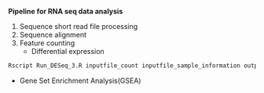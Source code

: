 **Pipeline for RNA seq data analysis**

1. Sequence short read file processing
2. Sequence alignment
3. Feature counting
   * Differential expression

```R
Rscript Run_DESeq_3.R inputfile_count inputfile_sample_information outputfile_prefix
```
   * Gene Set Enrichment Analysis(GSEA)
